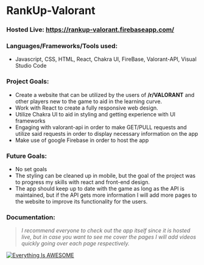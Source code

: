 # RankUp-Valorant
### Hosted Live: https://rankup-valorant.firebaseapp.com/

### Languages/Frameworks/Tools used:

- Javascript, CSS, HTML, React, Chakra UI, FireBase, Valorant-API, Visual Studio Code 

### Project Goals:

- Create a website that can be utilized by the users of **/r/VALORANT** and other players new to the game to aid in the learning curve.
- Work with React to create a fully responsive web design.
- Utilize Chakra UI to aid in styling and getting experience with UI frameworks
- Engaging with valorant-api in order to make GET/PULL requests and utilize said requests in order to display necessary information on the app
- Make use of google Firebase in order to host the app

### Future Goals:

- No set goals
- The styling can be cleaned up in mobile, but the goal of the project was to progress my skills with react and front-end design.
- The app should keep up to date with the game as long as the API is maintained, but if the API gets more information I will add more pages to the website to improve its functionality for the users.

### Documentation:

> *I recommend everyone to check out the app itself since it is hosted live, but in case you want to see me cover the pages I will add videos quickly going over each page respectively.*

[![Everything Is AWESOME](https://img.youtube.com/vi/StTqXEQ2l-Y/0.jpg)](https://www.youtube.com/watch?v=StTqXEQ2l-Y "Everything Is AWESOME")
